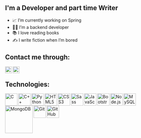 
## I'm a Developer and part time Writer

- 📈 I’m currently working on Spring   
- 👩‍💻 I’m a backend developer
- 📚 I love reading books
- ✍ I write fiction when I’m bored



## Contact me through:

[<img align="left" alt="Twitter" width="22px" src="https://cdn.svgporn.com/logos/twitter.svg" />][twitter]
[<img align="left" alt="LinkedIn" width="22px" src="https://cdn.jsdelivr.net/npm/simple-icons@v3/icons/linkedin.svg" />][linkedin]

<br />

## Technologies:

<img align="left" alt="C" width="40px" src="https://cdn.svgporn.com/logos/c.svg" />
<img align="left" alt="C++" width="40px" src="https://cdn.svgporn.com/logos/c-plusplus.svg">
<img align="left" alt="Python" width="40px" src="https://cdn.svgporn.com/logos/python.svg" />
<img align="left" alt="HTML5" width="40px" src="https://cdn.svgporn.com/logos/html-5.svg" />
<img align="left" alt="CSS3" width="40px" src="https://cdn.svgporn.com/logos/css-3.svg" />
<img align="left" alt="Sass" width="40px" src="https://cdn.svgporn.com/logos/sass.svg" />
<img align="left" alt="JavaScript" width="40px" src="https://cdn.svgporn.com/logos/javascript.svg"/>
<img align="left" alt="Bootstrap" width="40px" src="https://cdn.svgporn.com/logos/bootstrap.svg">
<img align="left" alt="Node.js" width="40px" src="https://cdn.svgporn.com/logos/nodejs.svg" />
<img align="left" alt="MySQL" width="40px" src="https://cdn.svgporn.com/logos/mysql.svg" />
<img align="left" alt="MongoDB" width="90px" src="https://cdn.svgporn.com/logos/mongodb.svg" />
<img align="left" alt="Git" width="40px" src="https://cdn.svgporn.com/logos/git-icon.svg" />
<img align="left" alt="GitHub" width="40px" src="https://cdn.svgporn.com/logos/github-icon.svg" />

<br />

[twitter]: https://twitter.com/ShresthTiwary
[linkedin]: https://www.linkedin.com/in/shresth-tiwary-20075b199/
